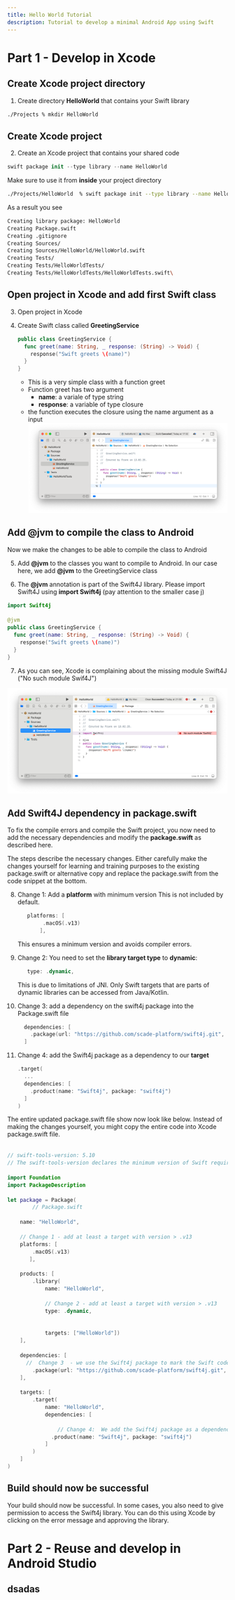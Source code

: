 ```yaml
---
title: Hello World Tutorial
description: Tutorial to develop a minimal Android App using Swift
---
```


# Part 1 - Develop in Xcode

## Create Xcode project directory
1. Create directory **HelloWorld** that contains your Swift library
	
```bash filename="Terminal"
./Projects % mkdir HelloWorld
```
	
## Create Xcode project 
2. Create an Xcode project that contains your shared code

```swift
swift package init --type library --name HelloWorld
```
Make sure to use it from  **inside** your project directory

```bash filename="Terminal"
./Projects/HelloWorld  % swift package init --type library --name HelloWorld
```
As a result you see

```bash filename="Terminal"
Creating library package: HelloWorld
Creating Package.swift
Creating .gitignore
Creating Sources/
Creating Sources/HelloWorld/HelloWorld.swift
Creating Tests/
Creating Tests/HelloWorldTests/
Creating Tests/HelloWorldTests/HelloWorldTests.swift\
```
## Open project in Xcode and add first Swift class

3. Open project in Xcode

4. Create Swift class called **GreetingService**

	```swift
	public class GreetingService {
	  func greet(name: String, _ response: (String) -> Void) {        
	    response("Swift greets \(name)")
	  }
	}
	```
	
	- This is a very simple class with a function greet
	- Function greet has two argument
		- **name**: a variale of type string
		- **response**: a variable of type closure 
	- the function executes the closure using the name argument as a input
![img](./../img/helloworld-xcode1.png)
## Add @jvm to compile the class to Android
Now we make the changes to be able to compile the class to Android

5. Add **@jvm** to the classes you want to compile to Android. In our case here, we add **@jvm** to the GreetingService class

6. The **@jvm** annotation is part of the Swift4J library. Please import Swift4J using **import Swift4j** (pay attention to the smaller case j)

```swift
import Swift4j

@jvm
public class GreetingService {
  func greet(name: String, _ response: (String) -> Void) {
    response("Swift greets \(name)")
  }
}
```
7. As you can see, Xcode is complaining about the missing module Swift4J ("No such module Swif4J")

![img](./../img/helloworld-xcode2.png)

## Add Swift4J dependency in package.swift
To fix the compile errors and compile the Swift project, you now need to add the necessary dependencies and modify the **package.swift** as described here.

The steps describe the necessary changes. Either carefully make the changes yourself for learning and training purposes to the existing package.swift or alternative copy and replace the package.swift from the code snippet at the bottom.

8. Change 1: Add a **platform** with minimum version
This is not included by default.

	```swift
	   platforms: [
	        .macOS(.v13)
	       ],
	```
	This ensures a minimum version and avoids compiler errors. 

9. Change 2: You need to set the **library target type** to **dynamic**:

	```swift
	   type: .dynamic,
	```

	This is due to limitations of JNI. Only Swift targets that are parts of dynamic libraries can be accessed from Java/Kotlin.

10. Change 3: add a dependency on the swift4j package into the Package.swift file

	```swift
	  dependencies: [
	    .package(url: "https://github.com/scade-platform/swift4j.git", from: "1.2.1")
	  ]
	```
	
11. Change 4:  add the Swift4j package as a dependency to our **target**

	```swift
	.target(
	  ...
	  dependencies: [
	    .product(name: "Swift4j", package: "swift4j")              
	  ]
	)
	```

The entire updated package.swift file show now look like below. Instead of making the changes yourself, you might copy the entire code into Xcode package.swift file.

```swift

// swift-tools-version: 5.10
// The swift-tools-version declares the minimum version of Swift required to build this package.
 
import Foundation
import PackageDescription
 
let package = Package(
        // Package.swift
 
    name: "HelloWorld",
    
    // Change 1 - add at least a target with version > .v13
    platforms: [
        .macOS(.v13)
       ],
    
    products: [
        .library(
            name: "HelloWorld",
            
            // Change 2 - add at least a target with version > .v13
            type: .dynamic,
            
            
            targets: ["HelloWorld"])
    ],
 
    dependencies: [
      //  Change 3  - we use the Swift4j package to mark the Swift code that should be available on Android as Java API
        .package(url: "https://github.com/scade-platform/swift4j.git", from: "1.2.1")
    ],
 
    targets: [
        .target(
            name: "HelloWorld",
            dependencies: [
             
                // Change 4:  We add the Swift4j package as a dependency to our target
              .product(name: "Swift4j", package: "swift4j")
            ]
        )
    ]
)
```

## Build should now be successful
Your build should now be successful. In some cases, you also need to give permission to access the Swift4j library. You can do this using Xcode by clicking on the error message and approving the library.




# Part 2 - Reuse and develop in Android Studio

## dsadas








